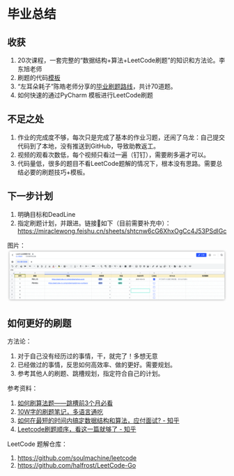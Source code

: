 # 毕业总结

## 收获
1. 20次课程，一套完整的“数据结构+算法+LeetCode刷题”的知识和方法论。李东旭老师
2. 刷题的代码[模板](https://u.geekbang.org/lesson/158?article=392288)
3. “左耳朵耗子”陈皓老师分享的[毕业刷题路线](https://u.geekbang.org/lesson/158?article=392323)，共计70道题。
4. 如何快速的通过PyCharm 模板进行LeetCode刷题

## 不足之处
1. 作业的完成度不够，每次只是完成了基本的作业习题，还闹了乌龙：自己提交代码到了本地，没有推送到GitHub，导致助教返工。
2. 视频的观看次数低，每个视频只看过一遍（钉钉），需要刷多遍才可以。
3. 代码量低，很多的题目不看LeetCode题解的情况下，根本没有思路。需要总结必要的刷题技巧+模板。

## 下一步计划
1. 明确目标和DeadLine
2. 指定刷题计划，并跟进。链接🔗如下（目前需要补充中）：https://miraclewong.feishu.cn/sheets/shtcnw6cG6XhxOgCc4J53PSdIGc 

图片：![leetcode](leetcode.png)

## 如何更好的刷题
方法论：
1. 对于自己没有经历过的事情，干，就完了！多想无意
2. 已经做过的事情，反思如何高效率、做的更好。需要规划。
3. 参考其他人的刷题、跳槽规划，指定符合自己的计划。

参考资料：
1. [如何刷算法题——跳槽前3个月必看](https://zhuanlan.zhihu.com/p/393018866)
2. [10W字的刷题笔记，多语言通吃](https://juejin.cn/post/6962491739500183588)
3. [如何在最短的时间内搞定数据结构和算法，应付面试? - 知乎](https://www.zhihu.com/question/28580777/answer/1864209518)
4. [Leetcode刷题顺序，看这一篇就够了 - 知乎](https://zhuanlan.zhihu.com/p/161036474)

LeetCode 题解仓库：
1. https://github.com/soulmachine/leetcode
5. https://github.com/halfrost/LeetCode-Go
